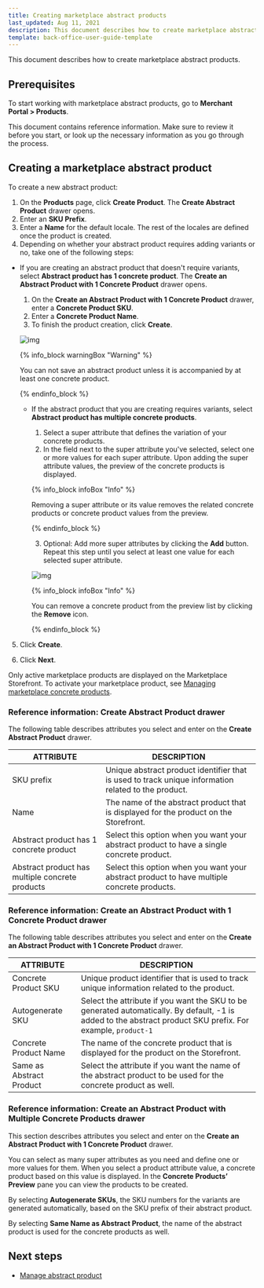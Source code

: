 ```yaml
---
title: Creating marketplace abstract products
last_updated: Aug 11, 2021
description: This document describes how to create marketplace abstract products in the Merchant Portal.
template: back-office-user-guide-template
---
```


This document describes how to create marketplace abstract products.

## Prerequisites

To start working with marketplace abstract products, go to **Merchant Portal&nbsp;<span aria-label="and then">></span> Products**.

This document contains reference information. Make sure to review it before you start, or look up the necessary information as you go through the process.

## Creating a marketplace abstract product

To create a new abstract product:

1. On the **Products** page, click **Create Product**. The **Create Abstract Product** drawer opens.
2. Enter an **SKU Prefix**.
3. Enter a **Name** for the default locale. The rest of the locales are defined once the product is created.
4. Depending on whether your abstract product requires adding variants or no, take one of the following steps:
  - If you are creating an abstract product that doesn't require variants, select **Abstract product has 1 concrete product**. The **Create an Abstract Product with 1 Concrete Product** drawer opens.
      1. On the **Create an Abstract Product with 1 Concrete Product** drawer, enter a **Concrete Product SKU**.
      2. Enter a **Concrete Product Name**.
      3. To finish the product creation, click **Create**.

      ![img](https://spryker.s3.eu-central-1.amazonaws.com/docs/User+Guides/merchant+portal+user+guides/Products/create-abstract-product-with-one-variant-mp.gif)


      {% info_block warningBox "Warning" %}

      You can not save an abstract product unless it is accompanied by at least one concrete product.

      {% endinfo_block %}

    -  If the abstract product that you are creating requires variants, select **Abstract product has multiple concrete products**.
        1. Select a super attribute that defines the variation of your concrete products.
        2. In the field next to the super attribute you've selected, select one or more values for each super attribute. Upon adding the super attribute values, the preview of the concrete products is displayed.

        {% info_block infoBox "Info" %}

        Removing a super attribute or its value removes the related concrete products or concrete product values from the preview.

        {% endinfo_block %}

        3. Optional: Add more super attributes by clicking the **Add** button. Repeat this step until you select at least one value for each selected super attribute.

          ![img](https://spryker.s3.eu-central-1.amazonaws.com/docs/User+Guides/merchant+portal+user+guides/Products/create-abstract-product-with-multiple-variants-mp.gif)

        {% info_block infoBox "Info" %}

        You can remove a concrete product from the preview list by clicking the **Remove** icon.

        {% endinfo_block %}

5. Сlick **Create**.

6. Click **Next**.

Only active marketplace products are displayed on the Marketplace Storefront. To activate your marketplace product, see [Managing marketplace concrete products](/docs/marketplace/user/merchant-portal-user-guides/{{page.version}}/products/concrete-products/managing-marketplace-concrete-product.html#activating-and-deactivating-a-concrete-product).

### Reference information: Create Abstract Product drawer

The following table describes attributes you select and enter on the **Create Abstract Product** drawer.

| ATTRIBUTE             | DESCRIPTION       |
| ----------------------------- | ------------------------------------ |
| SKU prefix                                      | Unique abstract product identifier that is used to track unique information related to the product.|
| Name                                            | The name of the abstract product that is displayed for the product on the Storefront. |
| Abstract product has 1 concrete product         | Select this option when you want your abstract product to have a single concrete product. |
| Abstract product has multiple concrete products | Select this option when you want your abstract product to have multiple concrete products. |

### Reference information: Create an Abstract Product with 1 Concrete Product drawer

The following table describes attributes you select and enter on the **Create an Abstract Product with 1 Concrete Product** drawer.

| ATTRIBUTE            | DESCRIPTION             |
| --------------------- | ------------------------------------ |
| Concrete Product SKU     | Unique product identifier that is used to track unique information related to the product. |
| Autogenerate SKU         | Select the attribute if you want the SKU to be generated automatically. By default, -1 is added to the abstract product SKU prefix. For example, `product-1` |
| Concrete Product Name    | The name of the concrete product that is displayed for the product on the Storefront. |
| Same as Abstract Product | Select the attribute if you want the name of the abstract product to be used for the concrete product as well. |

### Reference information: Create an Abstract Product with Multiple Concrete Products drawer

This section describes attributes you select and enter on the **Create an Abstract Product with 1 Concrete Product** drawer.

You can select as many super attributes as you need and define one or more values for them. When you select a product attribute value, a concrete product based on this value is displayed. In the **Concrete Products’ Preview** pane you can view the products to be created.

By selecting **Autogenerate SKUs**, the SKU numbers for the variants are generated automatically, based on the SKU prefix of their abstract product.

By selecting **Same Name as Abstract Product**, the name of the abstract product is used for the concrete products as well.

## Next steps

- [Manage abstract product](/docs/marketplace/user/merchant-portal-user-guides/{{page.version}}/products/abstract-products/managing-marketplace-abstract-product.html)
